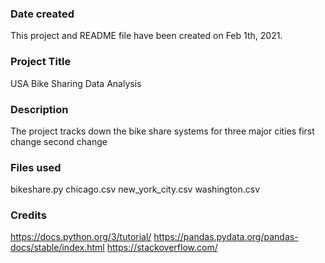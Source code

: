 ### Date created
This project and README file have been created on Feb 1th, 2021.

### Project Title
USA Bike Sharing Data Analysis

### Description
The project tracks down the bike share systems for three major cities
first change
second change

### Files used
bikeshare.py
chicago.csv
new_york_city.csv
washington.csv

### Credits
https://docs.python.org/3/tutorial/ https://pandas.pydata.org/pandas-docs/stable/index.html https://stackoverflow.com/
